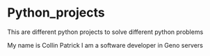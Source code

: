 # Python_projects
This are different python projects to solve different python problems

My name is Collin Patrick I am a software developer in Geno servers
